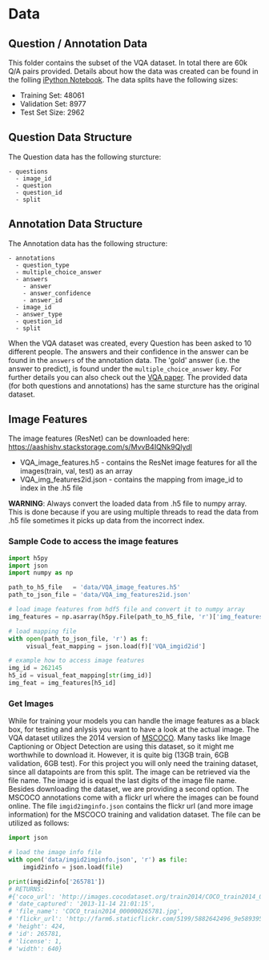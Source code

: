 # Data
## Question / Annotation Data
This folder contains the subset of the VQA dataset. In total there are 60k Q/A pairs provided. Details about how the data was created can be found in the folling [iPython Notebook](https://github.com/timbmg/NLP1-2017-VQA/blob/master/VQA%20Dataset%20Structure.ipynb). The data splits have the following sizes:
* Training Set: 48061
* Validation Set: 8977
* Test Set Size: 2962
## Question Data Structure
The Question data has the following sturcture:
```
- questions
  - image_id
  - question
  - question_id
  - split
```
## Annotation Data Structure
The Annotation data has the following structure:
```
- annotations
  - question_type
  - multiple_choice_answer
  - answers
    - answer
    - answer_confidence
    - answer_id
  - image_id
  - answer_type
  - question_id
  - split
```
When the VQA dataset was created, every Question has been asked to 10 different people. The answers and their confidence in the answer can be found in the `answers` of the annotation data. The 'gold' answer (i.e. the answer to predict), is found under the `multiple_choice_answer` key. For further details you can also check out the [VQA paper](https://arxiv.org/pdf/1612.00837.pdf). The provided data (for both questions and annotations) has the same sturcture has the original dataset. 

## Image Features
The image features (ResNet) can be downloaded here: https://aashishv.stackstorage.com/s/MvvB4IQNk9QlydI

* VQA_image_features.h5 - contains the ResNet image features for all the images(train, val, test) as an array
* VQA_img_features2id.json - contains the mapping from image_id to index in the .h5 file

**WARNING**: Always convert the loaded data from .h5 file to numpy array. This is done because if you are using multiple threads to read the data from .h5 file sometimes it picks up data from the incorrect index.

### Sample Code to access the image features

```python
import h5py
import json
import numpy as np

path_to_h5_file   = 'data/VQA_image_features.h5'
path_to_json_file = 'data/VQA_img_features2id.json'

# load image features from hdf5 file and convert it to numpy array
img_features = np.asarray(h5py.File(path_to_h5_file, 'r')['img_features'])

# load mapping file
with open(path_to_json_file, 'r') as f:
     visual_feat_mapping = json.load(f)['VQA_imgid2id']

# example how to access image features
img_id = 262145
h5_id = visual_feat_mapping[str(img_id)]
img_feat = img_features[h5_id]
```

### Get Images
While for training your models you can handle the image features as a black box, for testing and anlysis you want to have a look at the actual image. The VQA dataset utilizes the 2014 version of [MSCOCO](http://cocodataset.org/). Many tasks like Image Captioning or Object Detection are using this dataset, so it might me worthwhile to download it. However, it is quite big (13GB train, 6GB validation, 6GB test). For this project you will only need the training dataset, since all datapoints are from this split. The image can be retrieved via the file name. The image id is equal the last digits of the image file name. 
Besides downloading the dataset, we are providing a second option. The MSCOCO annotations come with a flickr url where the images can be found online. The file `imgid2imginfo.json` contains the flickr url (and more image information) for the MSCOCO training and validation dataset. The file can be utilized as follows:

```python
import json

# load the image info file
with open('data/imgid2imginfo.json', 'r') as file:
    imgid2info = json.load(file)

print(imgid2info['265781'])
# RETURNS:
#{'coco_url': 'http://images.cocodataset.org/train2014/COCO_train2014_000000265781.jpg',
# 'date_captured': '2013-11-14 21:01:15',
# 'file_name': 'COCO_train2014_000000265781.jpg',
# 'flickr_url': 'http://farm6.staticflickr.com/5199/5882642496_9e58939526_z.jpg',
# 'height': 424,
# 'id': 265781,
# 'license': 1,
# 'width': 640}

